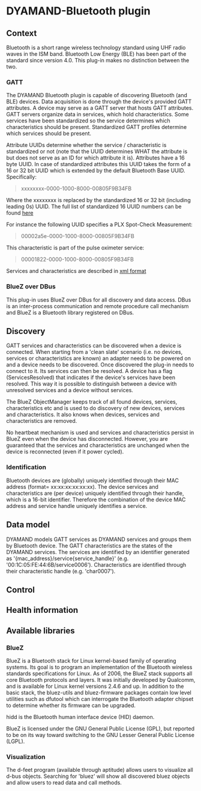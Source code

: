 # DYAMAND-Bluetooth plugin

## Context
Bluetooth is a short range wireless technology standard  using UHF radio waves in the ISM band. Bluetooth Low Energy (BLE) has been part of the standard since version 4.0. This plug-in makes no distinction between the two.

### GATT
The DYAMAND Bluetooth plugin is capable of discovering Bluetooth (and BLE) devices. Data acquisition is done through the device's provided GATT attributes.
A device may serve as a GATT server that hosts GATT attributes. GATT servers organize data in services, which hold characteristics. Some services have been standardized so the service determines which characteristics should be present. Standardized GATT profiles determine which services should be present.

Attribute UUIDs determine whether the service / characteristic is standardized or not (note that the UUID determines WHAT the attribute is but does not serve as an ID for which attribute it is). Attributes have a 16 byte UUID. In case of standardized attributes this UUID takes the form of a 16 or 32 bit UUID which is extended by the default Bluetooth Base UUID. Specifically: 

> xxxxxxxx-0000-1000-8000-00805F9B34FB

Where the xxxxxxxx is replaced by the standardized 16 or 32 bit (including leading 0s) UUID. The full list of standardized 16 UUID numbers can be found [here](https://btprodspecificationrefs.blob.core.windows.net/assigned-values/16-bit%20UUID%20Numbers%20Document.pdf)

For instance the following UUID specifies a PLX Spot-Check Measurement:

> 00002a5e-0000-1000-8000-00805F9B34FB

This characteristic is part of the pulse oximeter service:

> 00001822-0000-1000-8000-00805F9B34FB

Services and characteristics are described in [xml format](https://www.bluetooth.com/wp-content/uploads/Sitecore-Media-Library/Gatt/Xml/Characteristics/org.bluetooth.characteristic.plx_spot_check_measurement.xml)

### BlueZ over DBus

This plug-in uses BlueZ over DBus for all discovery and data access. DBus is an inter-process communication and remote procedure call mechanism and BlueZ is a Bluetooth library registered on DBus.

## Discovery

GATT services and characteristics can be discovered when a device is connected. When starting from a 'clean slate' scenario (i.e. no devices, services or characteristics are known) an adapter needs to be powered on and a device needs to be discovered. Once discovered the plug-in needs to connect to it. Its services can then be resolved. A device has a flag (ServicesResolved) that indicates if the device's services have been resolved. This way it is possible to distinguish between a device with unresolved services and a device without services.

The BlueZ ObjectManager keeps track of all found devices, services, characteristics etc and is used to do discovery of new devices, services and characteristics. It also knows when devices, services and characteristics are removed.

No heartbeat mechanism is used and services and characteristics persist in BlueZ even when the device has disconnected. However, you are guaranteed that the services and characteristics are unchanged when the device is reconnected (even if it power cycled).

### Identification
Bluetooth devices are (globally) uniquely identified through their MAC address (format= xx:xx:xx:xx:xx:xx). The device services and characteristics are (per device) uniquely identified through their handle, which is a 16-bit identifier. Therefore the combination of the device MAC address and service handle uniquely identifies a service.

## Data model

DYAMAND models GATT services as DYAMAND services and groups them by Bluetooth device. The GATT characteristics are the states of the DYAMAND services. The services are identified by an identifier generated as '{mac_address}/service{service_handle}' (e.g. '00:1C:05:FE:44:6B/service0006'). Characteristics are identified through their characteristic handle (e.g. 'char0007').

## Control

## Health information

## Available libraries

### BlueZ
BlueZ is a Bluetooth stack for Linux kernel-based family of operating systems. Its goal is to program an implementation of the Bluetooth wireless standards specifications for Linux. As of 2006, the BlueZ stack supports all core Bluetooth protocols and layers. It was initially developed by Qualcomm, and is available for Linux kernel versions 2.4.6 and up. In addition to the basic stack, the bluez-utils and bluez-firmware packages contain low level utilities such as dfutool which can interrogate the Bluetooth adapter chipset to determine whether its firmware can be upgraded.

hidd is the Bluetooth human interface device (HID) daemon.

BlueZ is licensed under the GNU General Public License (GPL), but reported to be on its way toward switching to the GNU Lesser General Public License (LGPL). 

### Visualization
The d-feet program (available through aptitude) allows users to visualize all d-bus objects. Searching for 'bluez' will show all discovered bluez objects and allow users to read data and call methods.

